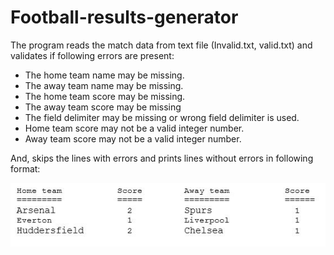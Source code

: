 # Football-results-generator
<p> The program reads the match data from text file (Invalid.txt, valid.txt) and validates if following errors are present:</p>
<ul>
  <li>The home team name may be missing. </li>
  <li>The away team name may be missing. </li>
  <li>The home team score may be missing. </li>
  <li>The away team score may be missing</li>
  <li>The field delimiter may be missing or wrong field delimiter is used.	</li>
  <li>Home team score may not be a valid integer number. </li>
  <li>Away team score may not be a valid integer number.</li>
</ul>
<p> And, skips the lines with errors and prints lines without errors in following format: </p>
<img src="score.JPG">
